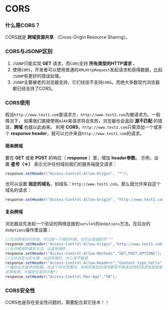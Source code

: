 CORS
===================================

### 什么是CORS？
CORS就是 **跨域资源共享** （Cross-Origin Resource Sharing）。

### CORS与JSONP区别
1. `JSONP`只能实现 **GET** 请求，而`CORS`支持 **所有类型的HTTP请求** 。
2. 使用`CORS`，开发者可以使用普通的`XMLHttpRequest`发起请求和获得数据，比起`JSONP`有更好的错误处理。
3. `JSONP`主要被老的浏览器支持，它们往往不支持`CORS`。而绝大多数现代浏览器都已经支持了CORS。

### CORS使用
假设`http://www.test1.com`是请求方，`http://www.test2.com`为被请求方。一般情况下，
如果我们直接使用`AJAX`来请求将会失败，浏览器也会返回 **源不匹配** 的错误，**跨域** 也就以此由来。
利用 **CORS**，`http://www.test2.com`只需添加一个或多个 **response header**，就可以允许来自`http://www.test1.com`的请求。
#### 简单跨域
要在 **GET** 或者 **POST** 的响应（ **response** ）里，增加 **header参数**。
示例，设置 **星号（＊）** 表示允许任何域向我们的服务端提交请求：
```java
response.setHeader("Access-Control-Allow-Origin", "*");  
```
也可以设置 **指定的域名**，如域名：`http://www.test1.com`，那么就允许来自这个域名的请求：
```java
response.setHeader("Access-Control-Allow-Origin", "http://www.test1.com");
```
#### 复杂跨域
浏览器会先发起一个验证的网络连接到`servlet`的`doOptions`方法。在后台的`doOptions`操作里设置：
```java
//允许跨域访问的域，可以是一个域的列表，也可以是通配符"*"
response.setHeader("Access-Control-Allow-Origin","http://www.test1.com");
//允许使用的请求方法，以逗号隔开
response.setHeader("Access-Control-Allow-Methods","GET,POST,OPTIONS");
//允许自定义的头部，以逗号隔开，大小写不敏感
response.setHeader("Access-Control-Allow-Headers","Content-type,hello");
/*缓存此次请求的秒数。在这个时间范围内，所有同类型的请求都将不再发送预检请求而是直接使用此次返回的头作为判断依据，
非常有用，大幅优化请求次数*/
response.setHeader("Access-Control-Max-Age","50");
```


### CORS安全性
CORS也是存在安全性问题的，需要配合其它技术！！
